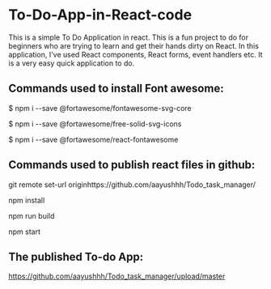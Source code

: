 # To-Do-App-in-React-code

This is a simple To Do Application in react. This is a fun project to do for beginners who are trying to learn and get their hands dirty on React. In this application, I've used React components, React forms, event handlers etc. It is a very easy quick application to do.

## Commands used to install Font awesome:

$ npm i --save @fortawesome/fontawesome-svg-core

$ npm i --save @fortawesome/free-solid-svg-icons

$ npm i --save @fortawesome/react-fontawesome

## Commands used to publish react files in github:

git remote set-url originhttps://github.com/aayushhh/Todo_task_manager/

npm install

npm run build

npm start

## The published To-do App:
https://github.com/aayushhh/Todo_task_manager/upload/master
